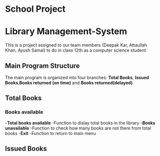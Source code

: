 # School Project
# Library Management-System
This is a project assigned to our team members (Deepak Kar, Attaullah Khan, Ayush Samal) to do in class 12th as a computer science student

## Main Program Structure

The main program is organized into four branches: **Total Books**, **Issued Books**,**Books returned (on time)** and **Books returned(delayed)**.
## Total Books
### Books available
-**Total books available**
 -Function to dislay total books in the library
-**Books unavailable**
 -Function to check how many books are not there from total books 
-**Exit**
 -Function to return to main menu
## Issued Books
